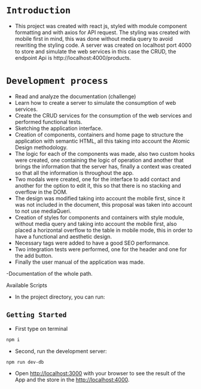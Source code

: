 # `Introduction`

 * This project was created with react js, styled with module component formatting and with axios for API request. The styling was created with mobile first in mind, this was done without media query to avoid rewriting the styling code. A server was created on localhost port 4000 to store and simulate the web services in this case the CRUD, the endpoint Api is http://localhost:4000/products.


# `Development process`

* Read and analyze the documentation (challenge)
* Learn how to create a server to simulate the consumption of web services.
* Create the CRUD services for the consumption of the web services and performed functional tests.
* Sketching the application interface.
* Creation of components, containers and home page to structure the application with semantic HTML, all this taking into account the Atomic Design methodology.
* The logic for each of the components was made, also two custom hooks were created, one containing the logic of operation and another that brings the information that the server has, finally a context was created so that all the information is throughout the app.
* Two modals were created, one for the interface to add contact and another for the option to edit it, this so that there is no stacking and overflow in the DOM.
* The design was modified taking into account the mobile first, since it was not included in the document, this proposal was taken into account to not use mediaQueri. 
* Creation of styles for components and containers with style module, without media query and taking into account the mobile first, also placed a horizontal overflow to the table in mobile mode, this in order to have a functional and aesthetic design.
* Necessary tags were added to have a good SEO performance.
* Two integration tests were performed, one for the header and one for the add button.
* Finally the user manual of the application was made.

-Documentation of the whole path.



Available Scripts

* In the project directory, you can run:

 ## `Getting Started`

* First type on terminal

```bash
npm i
```

* Second, run the development server:

```bash
npm run dev-db
```

* Open [http://localhost:3000](http://localhost:3000) with your browser to see the result of the App and the store in the [http://localhost:4000](http://localhost:4000/products).
